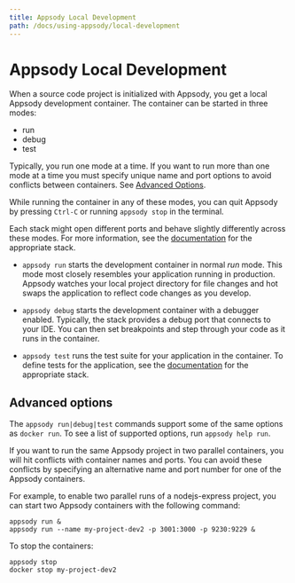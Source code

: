 ```yaml
---
title: Appsody Local Development
path: /docs/using-appsody/local-development
---
```


# Appsody Local Development

When a source code project is initialized with Appsody, you get a local Appsody development container. The container can be started in three modes:

- run
- debug
- test

Typically, you run one mode at a time. If you want to run more than one mode at a time you must specify unique name and port options to avoid conflicts between containers. See [Advanced Options](#advanced-options).

While running the container in any of these modes, you can quit Appsody by pressing `Ctrl-C` or running `appsody stop` in the terminal.

Each stack might open different ports and behave slightly differently across these modes. For more information, see the [documentation](https://github.com/appsody/stacks/tree/master/incubator) for the appropriate stack.

- `appsody run` starts the development container in normal *run* mode. This mode most closely resembles your application running in production. Appsody watches your local project directory for file changes and hot swaps the application to reflect code changes as you develop.

- `appsody debug` starts the development container with a debugger enabled. Typically, the stack provides a debug port that connects to your IDE. You can then set breakpoints and step through your code as it runs in the container.

- `appsody test` runs the test suite for your application in the container. To define tests for the application, see the [documentation](https://github.com/appsody/stacks/tree/master/incubator) for the appropriate stack.

## Advanced options
The `appsody run|debug|test` commands support some of the same options as `docker run`. To see a list of supported options, run `appsody help run`.

If you want to run the same Appsody project in two parallel containers, you will hit conflicts with container names and ports. You can avoid these conflicts by specifying an alternative name and port number for one of the Appsody containers.

For example, to enable two parallel runs of a nodejs-express project, you can start two Appsody containers with the following command:
```
appsody run &
appsody run --name my-project-dev2 -p 3001:3000 -p 9230:9229 &
```
To stop the containers:
```
appsody stop
docker stop my-project-dev2
```
